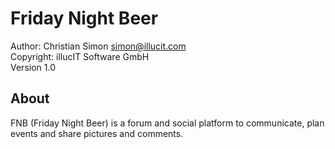 Friday Night Beer
=================

Author: Christian Simon <simon@illucit.com>  
Copyright: illucIT Software GmbH  
Version 1.0

About
-----

FNB (Friday Night Beer) is a forum and social platform to communicate,
plan events and share pictures and comments.